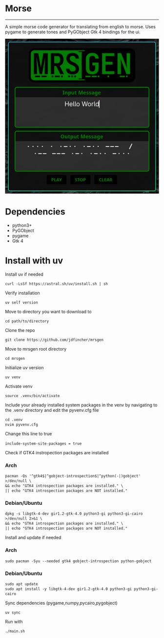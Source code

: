 # Morse
---
A simple morse code generator for translating from english to morse.
Uses pygame to generate tones and PyGObject Gtk 4 bindings for the ui.

![MRSGEN](image/mrsgen.png)

# Dependencies
- python3+
- PyGObject
- pygame
- Gtk 4 

# Install with uv
Install uv if needed

```
curl -LsSf https://astral.sh/uv/install.sh | sh
```

Verify installation

```
uv self version
```

Move to directory you want to download to

```
cd path/to/directory
```

Clone the repo

```
git clone https://github.com/jdfincher/mrsgen
```

Move to mrsgen root directory

```
cd mrsgen
```

Initialize uv version

```
uv venv
```

Activate venv

```
source .venv/bin/activate
```

Include your already installed system packages in the venv by navigating to the .venv directory and edit the pyvenv.cfg file

```
cd .venv
nvim pyvenv.cfg
```

Change this line to true

`include-system-site-packages = true`

Check if GTK4 instropection packages are installed

### Arch 

```
pacman -Qs '^gtk4$|^gobject-introspection$|^python(-|)gobject' >/dev/null \
&& echo "GTK4 introspection packages are installed." \
|| echo "GTK4 introspection packages are NOT installed."
```

### Debian/Ubuntu

```
dpkg -s libgtk-4-dev gir1.2-gtk-4.0 python3-gi python3-gi-cairo >/dev/null 2>&1 \
&& echo "GTK4 introspection packages are installed." \
|| echo "GTK4 introspection packages are NOT installed."
```

Install and update if needed

### Arch

```
sudo pacman -Syu --needed gtk4 gobject-introspection python-gobject
```

### Debian/Ubuntu

```
sudo apt update
sudo apt install -y libgtk-4-dev gir1.2-gtk-4.0 python3-gi python3-gi-cairo
```

Sync dependencies (pygame,numpy,pycairo,pygobject)

```
uv sync
```

Run with

``` 
./main.sh
```



